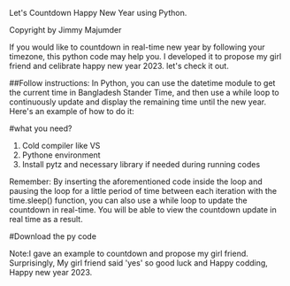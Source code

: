 Let's Countdown Happy New Year using Python. 

Copyright by Jimmy Majumder 

If you would like to countdown in real-time new year by following your timezone, this python code may help you. 
I developed it to propose my girl friend and celibrate happy new year 2023. let's check it out. 


##Follow instructions: 
In Python, you can use the datetime module to get the current time in Bangladesh Stander Time, and then use a while loop to continuously update and display the remaining time until the new year. Here's an example of how to do it:
 

#what you need?
1. Cold compiler like VS 
2. Pythone environment 
3. Install pytz and necessary library if needed during running codes



Remember: By inserting the aforementioned code inside the loop and pausing the loop for a little period of time between each iteration with the time.sleep() function, you can also use a while loop to update the countdown in real-time. You will be able to view the countdown update in real time as a result. 

#Download the py code 

Note:I gave an example to countdown and propose my girl friend. Surprisingly, My girl friend said 'yes' so good luck and Happy codding, Happy new year 2023.   
